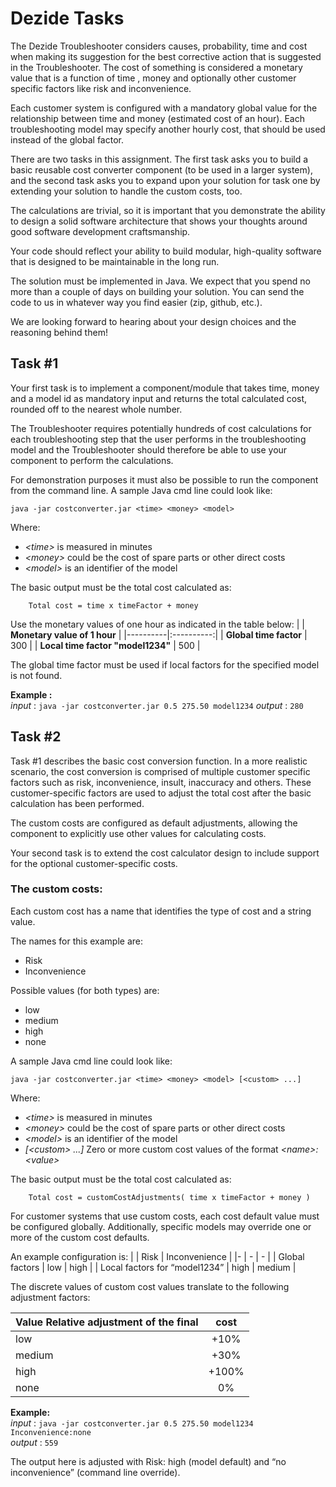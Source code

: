 # Dezide Tasks

The Dezide Troubleshooter considers causes, probability, time and cost when making its
suggestion for the best corrective action that is suggested in the Troubleshooter. The cost of
something is considered a monetary value that is a function of time , money and optionally
other customer specific factors like risk and inconvenience.

Each customer system is configured with a mandatory global value for the relationship
between time and money (estimated cost of an hour). Each troubleshooting model may
specify another hourly cost, that should be used instead of the global factor.

There are two tasks in this assignment. The first task asks you to build a basic reusable cost
converter component (to be used in a larger system), and the second task asks you to
expand upon your solution for task one by extending your solution to handle the custom
costs, too.

The calculations are trivial, so it is important that you demonstrate the ability to design a
solid software architecture that shows your thoughts around good software development
craftsmanship.

Your code should reflect your ability to build modular, high-quality software that is designed
to be maintainable in the long run.

The solution must be implemented in Java. We expect that you spend no more than a
couple of days on building your solution. You can send the code to us in whatever way you
find easier (zip, github, etc.).

We are looking forward to hearing about your design choices and the reasoning behind
them!

## Task #1
Your first task is to implement a component/module that takes time, money and a model id
as mandatory input and returns the total calculated cost, rounded off to the nearest whole
number.

The Troubleshooter requires potentially hundreds of cost calculations for each
troubleshooting step that the user performs in the troubleshooting model and the
Troubleshooter should therefore be able to use your component to perform the calculations.

For demonstration purposes it must also be possible to run the component from the
command line. A sample Java cmd line could look like:

    java -jar costconverter.jar <time> <money> <model>

Where:
* *\<time>* is measured in minutes
* *\<money>* could be the cost of spare parts or other direct costs
* *\<model>* is an identifier of the model

The basic output must be the total cost calculated as:

        Total cost = time x timeFactor + money

Use the monetary values of one hour as indicated in the table below:
|  | **Monetary value of 1 hour** |
|----------|:----------:|
| **Global time factor** | 300 |
| **Local time factor "model1234"** | 500 |

The global time factor must be used if local factors for the specified model is not found.

**Example :** \
*input* : `java -jar costconverter.jar 0.5 275.50 model1234`
*output* : `280`

## Task #2
Task #1 describes the basic cost conversion function. In a more realistic scenario, the cost
conversion is comprised of multiple customer specific factors such as risk, inconvenience,
insult, inaccuracy and others. These customer-specific factors are used to adjust the total cost after the basic calculation has been performed.

The custom costs are configured as default adjustments, allowing the component to explicitly
use other values for calculating costs.

Your second task is to extend the cost calculator design to include support for the optional
customer-specific costs.

### The custom costs:
Each custom cost has a name that identifies the type of cost and a string value.

The names for this example are:
* Risk
* Inconvenience

Possible values (for both types) are:
* low
* medium
* high
* none

A sample Java cmd line could look like:
```
java -jar costconverter.jar <time> <money> <model> [<custom> ...]
```

Where:
* *\<time>* is measured in minutes
* *\<money>* could be the cost of spare parts or other direct costs
* *\<model>* is an identifier of the model
* *[\<custom> ...]* Zero or more custom cost values of the format *\<name>:\<value>*

The basic output must be the total cost calculated as:
```
    Total cost = customCostAdjustments( time x timeFactor + money )
```
For customer systems that use custom costs, each cost default value must be configured
globally. Additionally, specific models may override one or more of the custom cost defaults.

An example configuration is:
| | Risk | Inconvenience |
|- | - | - |
| Global factors | low | high |
| Local factors for “model1234” | high | medium |

The discrete values of custom cost values translate to the following adjustment factors:

| Value Relative adjustment of the final | cost |
| - | :-: |
| low | +10% |
| medium | +30% |
| high | +100% |
| none | 0% |

**Example:** \
*input* : `java -jar costconverter.jar 0.5 275.50 model1234 Inconvenience:none` \
*output* : `559`

The output here is adjusted with Risk: high (model default) and “no inconvenience” (command line override).